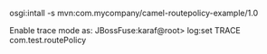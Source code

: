 osgi:intall -s mvn:com.mycompany/camel-routepolicy-example/1.0


Enable trace mode as:
JBossFuse:karaf@root> log:set TRACE com.test.routePolicy


